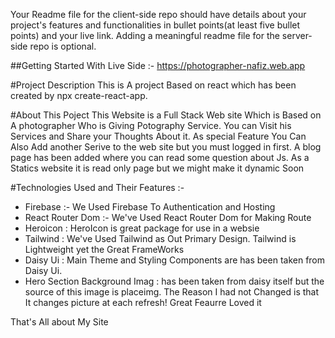 Your Readme file for the client-side repo should have details about your project's features and functionalities in bullet points(at least five bullet points) and your live link. Adding a meaningful readme file for the server-side repo is optional.

##Getting Started With Live Side :- https://photographer-nafiz.web.app

#Project Description
This is A project Based on react which has been created by npx create-react-app.

#About This Poject 
This Website is a Full Stack Web site Which is Based on A photographer Who is Giving Potography Service. You can Visit his Services and Share your Thoughts About it. 
As special Feature You Can Also Add another Serive to the web site but you must logged in first. A blog page has been added where you can read some question about Js. 
As a Statics website it is read only page but we might make it dynamic Soon 

#Technologies Used and Their Features :- 

* Firebase :- We Used Firebase To Authentication and Hosting 
* React Router Dom :- We've Used React Router Dom for Making Route 
* Heroicon : HeroIcon is great package for use in a websie
* Tailwind : We've Used Tailwind as Out Primary Design. Tailwind is Lightweight yet the Great FrameWorks
* Daisy Ui : Main Theme and Styling Components are has been taken from Daisy Ui.
* Hero Section Background Imag : has been taken from daisy itself but the source of this image is placeimg. The Reason I had not Changed is that It changes picture at each refresh! Great Feaurre Loved it 

That's All about My  Site 

